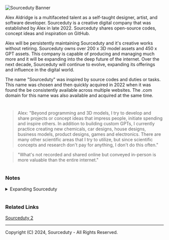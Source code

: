 ![Sourceduty Banner](https://github.com/sourceduty/Sourceduty_Business/assets/123030236/1b5a50ee-be2f-4955-8c83-b2b74939d150)

Alex Aldridge is a multifaceted talent as a self-taught designer, artist, and software developer. Sourceduty is a creative digital company that was established by Alex in late 2022. Sourceduty shares open-source codes, concept ideas and inspiration on GitHub.

Alex will be persistently maintaining Sourceduty and it's creative works without retiring. Sourceduty owns over 200 x 3D model assets and 450 x GPT assets. This company is capable of producing and managing much more and it will be expanding into the deep future of the internet. Over the next decade, Sourceduty will continue to evolve, expanding its offerings and influence in the digital world.

The name "Sourceduty" was inspired by source codes and duties or tasks. This name was chosen and then quickly acquired in 2022 when it was found the be consistently available across multiple websites. The .com domain for this name was also available and acquired at the same time.

#

> Alex: "Beyond programming and 3D models, I try to develop and share projects or concept ideas that impress people, initiate spending and inspire others. In addition to building custom GPTs, I currently practice creating new chemicals, car designs, house designs, business models, product designs, games and electronics. There are many other scientific areas that I try to utilize, but since scientific concepts and research don't pay for anything, I don't do this often."

> "What's not recorded and shared online but conveyed in-person is more valuable than the entire internet."

#
### Notes

<details><summary>Expanding Sourceduty</summary>
<br>

Sourceduty's expansion through research and development is a strategic move to maintain its competitive edge and foster innovation. By investing in cutting-edge technologies and exploring emerging trends in digital design, 3D modeling, and AI, Sourceduty can continually enhance its offerings. Embracing open-source collaboration, the company can leverage community insights and contributions to refine its products and services. This approach not only drives innovation but also builds a loyal community of users and developers who contribute to and benefit from Sourceduty's growth. By prioritizing R&D, Sourceduty ensures it remains at the forefront of the digital creative industry, ready to adapt to new challenges and opportunities.

Selling its extensive portfolio of 3D models and custom GPTs presents a significant revenue opportunity for Sourceduty. These assets, created with high-quality craftsmanship and innovative designs, cater to a wide range of industries, including gaming, virtual reality, and digital art. By offering these models and GPTs through various online marketplaces and licensing agreements, Sourceduty can reach a global audience of creators and developers. Additionally, providing customization services for GPTs allows clients to integrate advanced AI solutions tailored to their specific needs, further enhancing Sourceduty's value proposition and establishing it as a go-to resource for cutting-edge digital assets.

As Sourceduty scales its operations, hiring skilled professionals becomes crucial. The company should look for talent with expertise in 3D modeling, AI development, digital marketing, and project management. Bringing in individuals who share Sourceduty's vision and commitment to quality can drive the company forward, fostering a culture of innovation and excellence. Additionally, hiring can extend to community managers who can engage with the open-source community, ensuring continuous feedback and collaboration. By building a diverse and talented team, Sourceduty can sustain its growth trajectory, delivering exceptional products and maintaining a strong presence in the digital creative industry.

<br>
</details>

#
### Related Links

[Sourceduty 2](https://github.com/sourceduty/Sourceduty_2)

***
Copyright (C) 2024, Sourceduty - All Rights Reserved.
